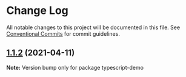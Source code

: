 # Change Log

All notable changes to this project will be documented in this file.
See [Conventional Commits](https://conventionalcommits.org) for commit guidelines.

## [1.1.2](https://github.com/rmc33/lernaJenkins/compare/typescript-demo@1.1.1...typescript-demo@1.1.2) (2021-04-11)

**Note:** Version bump only for package typescript-demo
